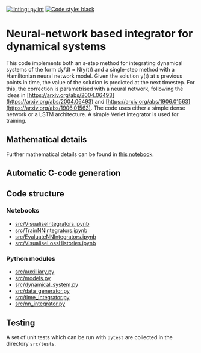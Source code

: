 [![linting: pylint](https://img.shields.io/badge/linting-pylint-yellowgreen)](https://github.com/PyCQA/pylint)
[![Code style: black](https://img.shields.io/badge/code%20style-black-000000.svg)](https://github.com/psf/black)
# Neural-network based integrator for dynamical systems

This code implements both an s-step method for integrating dynamical systems of the form dy/dt = N(y(t)) and a single-step method with a Hamiltonian neural network model. Given the solution y(t) at s previous points in time, the value of the solution is predicted at the next timestep. For this, the correction is parametrised with a neural network, following the ideas in
[https://arxiv.org/abs/2004.06493](https://arxiv.org/abs/2004.06493) and [https://arxiv.org/abs/1906.01563](https://arxiv.org/abs/1906.01563). The code uses either a simple dense network or a LSTM architecture. A simple Verlet integrator is used for training.

## Mathematical details
Further mathematical details can be found in [this notebook](NNIntegrators.ipynb).

## Automatic C-code generation

## Code structure
### Notebooks
* [src/VisualiseIntegrators.ipynb](src/VisualiseIntegrators.ipynb)
* [src/TrainNNIntegrators.ipynb](src/TrainNNIntegrators.ipynb)
* [src/EvaluateNNIntegrators.ipynb](src/EvaluateNNIntegrators.ipynb)
* [src/VisualiseLossHistories.ipynb](src/VisualiseLossHistories.ipynb)
### Python modules
* [src/auxilliary.py](src/auxilliary.py)
* [src/models.py](src/models.py)
* [src/dynamical_system.py](src/dynamical_system.py)
* [src/data_generator.py](src/data_generator.py)
* [src/time_integrator.py](src/time_integrator.py)
* [src/nn_integrator.py](src/nn_integrator.py)

## Testing
A set of unit tests which can be run with `pytest` are collected in the directory `src/tests`.


